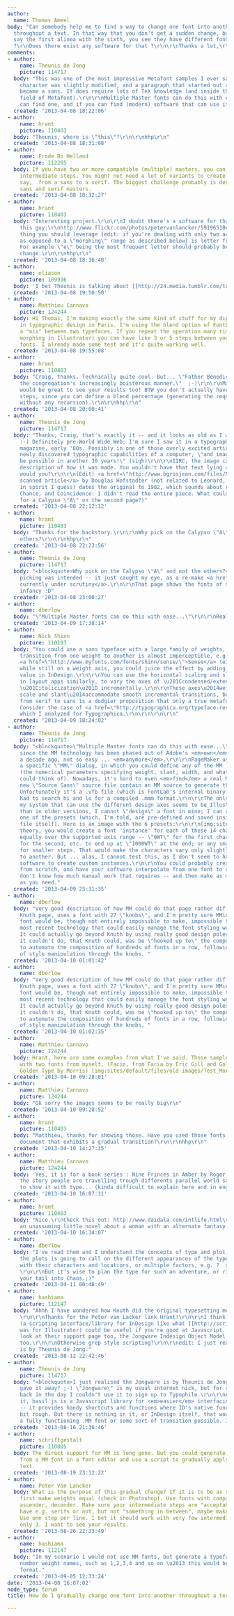```yaml
---
author:
  name: Thomas Ameel
body: "Can somebody help me to find a way to change one font into another gradually
  throughout a text. In that way that you don't get a sudden change, but if you compare
  say the first alinea with the sixth, you see they have different fonts.\r\nAny ideas
  ?\r\nDoes there exist any software for that ?\r\n\r\nThanks a lot,\r\nThomas."
comments:
- author:
    name: Theunis de Jong
    picture: 114717
  body: "This was one of the most impressive Metafont samples I ever saw; every single
    character was slightly modified, and a paragraph that started out a serif slowly
    became a sans. It does require lots of TeX knowledge (and inside that, the special
    field of Metafont).\r\n\r\nMultiple Master fonts can do this with ease -- if you
    can find one, and if you can find (modern) software that can use it!"
  created: '2013-04-08 18:22:06'
- author:
    name: hrant
    picture: 110403
  body: "Theunis, where is \"this\"?\r\n\r\nhhp\r\n"
  created: '2013-04-08 18:31:08'
- author:
    name: Frode Bo Helland
    picture: 112295
  body: If you have two or more compatible (multiple) masters, you can interpolate
    intermediate steps. You might not need a lot of variants to create a smooth transition,
    say,  from a sans to a serif. The biggest challenge probably is designing compatible
    sans and serif masters.
  created: '2013-04-08 18:32:27'
- author:
    name: hrant
    picture: 110403
  body: "Interesting project.\r\n\r\nI doubt there's a software for that. Maybe ask
    this guy:\r\nhttp://www.flickr.com/photos/petervanlancker/5919651040\r\n\r\nOne
    thing you should leverage {edit: if you're dealing with only two actual fonts,
    as opposed to a \"morphing\" range as described below} is letter frequencies.
    For example \"e\" being the most frequent letter should probably be the last to
    change.\r\n\r\nhhp\r\n"
  created: '2013-04-08 18:36:48'
- author:
    name: eliason
    picture: 109936
  body: 'I bet Theunis is talking about [[http://24.media.tumblr.com/tumblr_krtqsrmJup1qzbqrvo1_500.png|this]]. '
  created: '2013-04-08 19:50:50'
- author:
    name: Matthieu Cannavo
    picture: 124244
  body: Hi Thomas, I'm making exactly the same kind of stuff for my diploma project
    in typographic design in Paris. I'm using the blend option of FontLab to create
    a "mix" between two typefaces. If you repeat the operation many times (like a
    morphing in Illustrator) you can have like 3 or 5 steps between your two first
    fonts. I already made some test and it's quite working well.
  created: '2013-04-08 19:55:08'
- author:
    name: hrant
    picture: 110403
  body: "Craig, thanks. Technically quite cool. But... \"Father Benedict had to accommodate
    the congregation's increasingly boisterous manner.\"  ;-)\r\n\r\nMattheiu, it
    would be great to see your results too! BTW you don't actually have to <em>repeat</em>
    steps, since you can define a blend percentage (generating the required gradation
    without any recursion).\r\n\r\nhhp\r\n"
  created: '2013-04-08 20:00:41'
- author:
    name: Theunis de Jong
    picture: 114717
  body: "Thanks, Craig, that's exactly it -- and it looks as old as I was remembering
    :-) Definitely pre-World Wide Web; I'm sure I saw it in a typographers' or designers'
    magazine, early '80s. Possibly in one of those overly excited articles about the
    newly discovered typographic capabilities of a computer, \"and imagine what will
    be possible in another 30 years!\" (sigh)\r\n\r\nIIRC, the image came with a technical
    description of how it was made. You wouldn't have that text lying around somewhere,
    would you?\r\n\r\n(Edit) <a href=\"http://www.bgrosjean.com/files/Metamagical_Themas.pdf\">This
    scanned article</a> by Douglas Hofstadter (not related to Leonard, other than
    in spirit I guess) dates the original to 1982, which sounds about right.\r\n(On
    Chance, and Coincidence: I didn't read the entire piece. What could be the reason
    for a Calypso \"A\" on the second page?)"
  created: '2013-04-08 22:12:12'
- author:
    name: hrant
    picture: 110403
  body: "Thanks for the backstory.\r\n\r\nWhy pick on the Calypso \"A\" and not the
    others?\r\n\r\nhhp\r\n"
  created: '2013-04-08 22:23:56'
- author:
    name: Theunis de Jong
    picture: 114717
  body: "<blockquote>Why pick on the Calypso \"A\" and not the others?</blockquote>\r\n\r\nNo
    picking was intended -- it just caught my eye, as a re-make <a href=\"http://typophile.com/node/102099\">is
    currently under scrutiny</a>.\r\n\r\nThat page shows the fonts of my (typographic)
    infancy :D"
  created: '2013-04-08 23:00:27'
- author:
    name: dberlow
  body: "\"Multiple Master fonts can do this with ease...\"\r\n\r\nReally?"
  created: '2013-04-09 17:38:14'
- author:
    name: Nick Shinn
    picture: 110193
  body: "You could use a sans typeface with a large family of weights, in which the
    transition from one weight to another is almost imperceptible, e.g. Shinntype\u2019s
    <a href=\"http://www.myfonts.com/fonts/shinn/sense/\">Sense</a> (eight weights).\r\n\r\nSimilarly,
    while still on a weight axis, you could juice the effect by adding a minute stroke
    value in InDesign.\r\n\r\nYou can use the horizontal scaling and slant controls
    in layout apps similarly, to vary the axes of \u201Ccondensed/extended\u201D and
    \u201Citalicization\u201D incrementally.\r\n\r\nThese axes\u2014weight, horizontal
    scale and slant\u2014accommodate smooth incremental transitions, but morphing
    from serif to sans is a dodgier proposition that only a true metafont can accomplish.
    Consider the case of <a href=\"http://typographica.org/typeface-reviews/karloff/\">Karloff</a>,
    which I analyzed for Typographica.\r\n\r\n\r\n\r\n"
  created: '2013-04-09 18:24:02'
- author:
    name: Theunis de Jong
    picture: 114717
  body: "<blockquote>\"Multiple Master fonts can do this with ease...\"\r\nReally?</blockquote>\r\n\r\nActually,
    since the MM technology has been phased out of Adobe's <em>own</em> software around
    a decade ago, not so easy ... <em>anymore</em>.\r\n\r\nPageMaker used to have
    a specific \"MM\" dialog, in which you could define any of the MM 'design axes'
    (the numerical parameters specifying weight, slant, width, and whatever the designer
    could think of). Nowadays, it's hard to even <em>find</em> a real MM font! Adobe's
    new \"Source Sans\" source file contain an MM source to generate the weights.
    Unfortunately it's a .vfb file (which is FontLab's internal binary format). I
    had to search hi and lo for a compiled .mmm format.\r\n\r\nThe only software on
    my system that can use the different design axes seems to be Illustrator. Other
    than in older versions, I cannot \"design\" a font in mine; I can only select
    one of the presets (which, I'm told, are pre-defined and saved inside the font
    file itself). Here is an image with the 6 presets:\r\n\r\n[img:sites/default/files/old-images/mmdemo_5032.png]\r\n\r\nIn
    theory, you would create a font 'instance' for each of these 14 characters, divided
    equally over the supported axis range -- \"0WT\" for the first character, \"77WT\"
    for the second, etc. to end up at \"1000WT\" at the end; or any smaller value
    for smaller steps. That would make the characters vary only slightly from one
    to another. But ... alas, I cannot test this, as I don't seem to have the proper
    software to create custom instances.\r\n\r\nYou could probably create an MM font
    from scratch, and have your software interpolate from one font to another -- I
    don't know how much manual work that requires -- and then make as much \"pre-sets\"
    as you need."
  created: '2013-04-09 23:31:35'
- author:
    name: dberlow
  body: "Very good description of how MM could do that page rather differently. The
    Knuth page, uses a font with 27 \"knobs\", and I'm pretty sure MMing a 27 axis
    font would be, though not entirely impossible to make, impossible to use. \r\n\r\nThe
    most recent technology that could easily manage the font styling was Chameleon.
    It could actually go beyond Knuth by using really good design poles.\r\n\r\nWhat
    it couldn't do, that Knuth could, was be \"hooked up to\" the composition system
    to automate the composition of hundreds of fonts in a row, following a pattern
    of style manipulation through the knobs. "
  created: '2013-04-10 01:01:42'
- author:
    name: dberlow
  body: "Very good description of how MM could do that page rather differently. The
    Knuth page, uses a font with 27 \"knobs\", and I'm pretty sure MMing a 27 axis
    font would be, though not entirely impossible to make, impossible to use. \r\n\r\nThe
    most recent technology that could easily manage the font styling was Chameleon.
    It could actually go beyond Knuth by using really good design poles.\r\n\r\nWhat
    it couldn't do, that Knuth could, was be \"hooked up to\" the composition system
    to automate the composition of hundreds of fonts in a row, following a pattern
    of style manipulation through the knobs. "
  created: '2013-04-10 01:02:35'
- author:
    name: Matthieu Cannavo
    picture: 124244
  body: Hrant, here are some examples from what I've said. Those samples are made
    with two fonts from myself. (Facio, from Facia by Eric Gill and Goldino from the
    Golden Type by Morris) [img:sites/default/files/old-images/Test_Morphing_a_4021.jpg][img:sites/default/files/old-images/Test_Morphing_l_5461.jpg]
  created: '2013-04-10 09:28:01'
- author:
    name: Matthieu Cannavo
    picture: 124244
  body: "Ok sorry the images seems to be really big\r\n"
  created: '2013-04-10 09:28:52'
- author:
    name: hrant
    picture: 110403
  body: "Matthieu, thanks for showing those. Have you used those fonts to create a
    document that exhibits a gradual transition?\r\n\r\nhhp\r\n"
  created: '2013-04-10 14:27:35'
- author:
    name: Matthieu Cannavo
    picture: 124244
  body: 'Yes, it is for a book series : Nine Princes in Amber by Roger Zelazny : in
    the story people are travelling trough differents parallel world so I would like
    to show it with type... (kinda difficult to explain here and in english)'
  created: '2013-04-10 16:07:11'
- author:
    name: hrant
    picture: 110403
  body: "Nice.\r\nCheck this out: http://www.daidala.com/intlife.html\r\nIt's from
    an unassuming little novel about a woman with an alternate fantasy life.\r\n\r\nhhp\r\n"
  created: '2013-04-10 16:34:07'
- author:
    name: dberlow
  body: "I've read them and I understand the concepts of type and plot, But what in
    the plots is going to call on the different appearances of the type, the Trumps
    with their characters and locations, or multiple factors, e.g. ?  should be fun.
    \r\n\r\nBut it's wise to plan the type for such an adventure, or risk chasing
    your tail into Chaos.;)"
  created: '2013-04-11 00:48:49'
- author:
    name: hashiama
    picture: 112147
  body: "Ahhh I have wondered how Knuth did the original typesetting morphing too.
    \r\n\r\nThanks for the Peter van Lacker link Hrant!\r\n\r\nI think [[http://basiljs.ch/about/|Basil.js]]
    (a scripting interface/library for InDesign like what [[http://scriptographer.org|Scriptographer]]
    was for Illustrator) could be useful if you're good at Javascript. Definitely
    look at their support page too, the Jongware Indesign Object Model JS looks promising
    too.\r\n\r\nOtherwise grep style scripting?\r\n\r\nedit: I just realised the Jongware
    is by Theunis de Jong."
  created: '2013-08-12 22:42:46'
- author:
    name: Theunis de Jong
    picture: 114717
  body: "<blockquote>I just realised the Jongware is by Theunis de Jong.</blockquote>\r\nWhat
    gave it away? ;-) \"Jongware\" is my usual internet nick, but for some reason,
    back in the day I couldn't use it to sign up to Typophile.\r\n\r\nAs I understand
    it, basil.js is a Javascript library for <em>easier</em> interfacing with InDesign
    -- it provides handy shortcuts and functions where ID's native functions are a
    bit rough. But there is nothing in it, or InDesign itself, that would make using
    a fully functioning .MM font or some sort of transition possible. Is there?"
  created: '2013-08-16 21:36:46'
- author:
    name: schriftgestalt
    picture: 110805
  body: The direct support for MM is long gone. But you could generate a lot instances
    from a MM font in a font editor and use a script to gradually apply them to the
    text.
  created: '2013-08-19 23:12:22'
- author:
    name: Peter Van Lancker
  body: What is the purpose of this gradual change? If it is to be as smooth as possible,
    first make weights equal (check in Photoshop). Use fonts with comparable x-height,
    ascender, decender. Make sure your intermediate steps are "acceptable", that they
    have e.g. serifs or not, but not "something in between", maybe make a semi serif.
    Use one step per line. I bet it should work with very few intermediates, maybe
    only 3. I want to see your results.
  created: '2013-08-26 22:23:49'
- author:
    name: hashiama
    picture: 112147
  body: "In my scenario I would not use MM fonts, but generate a typeface with consecutive
    number weight names, such as 1,2,3,4 and so on \u2013 this would be in opentype
    format."
  created: '2013-09-05 12:33:24'
date: '2013-04-08 16:07:02'
node_type: forum
title: How do I gradually change one font into another throughout a text ?

---
```

